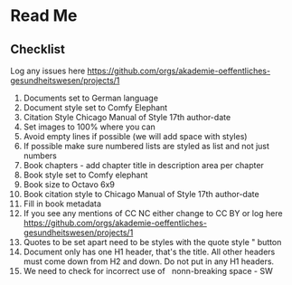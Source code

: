 # Read Me

## Checklist

Log any issues here https://github.com/orgs/akademie-oeffentliches-gesundheitswesen/projects/1

 1. Documents set to German language
 1. Document style set to Comfy Elephant
 1. Citation Style Chicago Manual of Style 17th author-date
 1. Set images to 100% where you can
 1. Avoid empty lines if possible (we will add space with styles)
 1. If possible make sure numbered lists are styled as list and not just numbers
 1. Book chapters - add chapter title in description area per chapter
 1. Book style set to Comfy elephant
 1. Book size to Octavo 6x9
 1. Book citation style to Chicago Manual of Style 17th author-date
 1. Fill in book metadata
 1. If you see any mentions of CC NC either change to CC BY or log here https://github.com/orgs/akademie-oeffentliches-gesundheitswesen/projects/1
 1. Quotes to be set apart need to be styles with the quote style " button
 1. Document only has one H1 header, that's the title. All other headers must come down from H2 and down. Do not put in any H1 headers.
 1. We need to check for incorrect use of &nbsp; nonn-breaking space - SW

